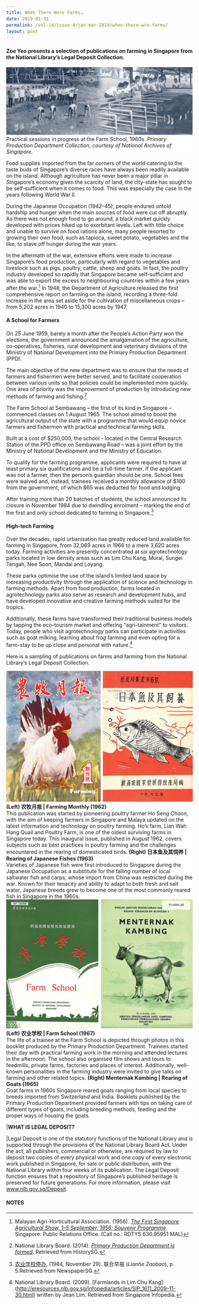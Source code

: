 ```yaml
---
title: When There Were Farms…
date: 2019-01-31
permalink: /vol-14/issue-4/jan-mar-2019/when-there-wre-farms/
layout: post
---
```

#### **Zoe Ye**o presents a selection of publications on farming in Singapore from the National Library’s Legal Deposit Collection.

<img src="/images/Vol-14-issue-4/when-there-were-farms/Farm1.JPG">
<div style="background-color: white;">Practical sessions in progress at the Farm School, 1960s. <i>Primary Production Department Collection, courtesy of National Archives of Singapore.</i></div>

Food supplies imported from the far corners of the world catering to the taste buds of Singapore’s diverse races have always been readily available on the island. Although agriculture has never been a major pillar in Singapore’s economy given the scarcity of land, the city-state has sought to be self-sufficient when it comes to food. This was especially the case in the years following World War II.

During the Japanese Occupation (1942–45), people endured untold hardship and hunger when the main sources of food were cut off abruptly. As there was not enough food to go around, a black market quickly developed with prices hiked up to exorbitant levels. Left with little choice and unable to survive on food rations alone, many people resorted to growing their own food, such as tapioca, sweet potato, vegetables and the like, to stave off hunger during the war years.

In the aftermath of the war, extensive efforts were made to increase Singapore’s food production, particularly with regard to vegetables and livestock such as pigs, poultry, cattle, sheep and goats. In fact, the poultry industry developed so rapidly that Singapore became self-sufficient and was able to export the excess to neighbouring countries within a few years after the war.[^1] In 1948, the Department of Agriculture released the first comprehensive report on farming on the island, recording a three-fold increase in the area set aside for the cultivation of miscellaneous crops – from 5,202 acres in 1940 to 15,300 acres by 1947.

#### **A School for Farmers**

On 25 June 1959, barely a month after the People’s Action Party won the elections, the government announced the amalgamation of the agriculture, co-operatives, fisheries, rural development and veterinary divisions of the Ministry of National Development into the Primary Production Department (PPD).

The main objective of the new department was to ensure that the needs of farmers and fishermen were better served, and to facilitate cooperation between various units so that policies could be implemented more quickly. One area of priority was the improvement of production by introducing new methods of farming and fishing.[^2]

The Farm School at Sembawang – the first of its kind in Singapore – commenced classes on 1 August 1965. The school aimed to boost the agricultural output of the state with a programme that would equip novice farmers and fishermen with practical and technical farming skills.

Built at a cost of $250,000, the school – located in the Central Research Station of the PPD office on Sembawang Road – was a joint effort by the Ministry of National Development and the Ministry of Education.

To qualify for the farming programme, applicants were required to have at least primary six qualifications and be a full-time farmer. If the applicant was not a farmer, then the person’s guardian should be one. School fees were waived and, instead, trainees received a monthly allowance of $100 from the government, of which $65 was deducted for food and lodging.

After training more than 20 batches of students, the school announced its closure in November 1984 due to dwindling enrolment – marking the end of the first and only school dedicated to farming in Singapore.[^3]

#### **High-tech Farming**

Over the decades, rapid urbanisation has greatly reduced land available for farming in Singapore, from 32,069 acres in 1966 to a mere 3,620 acres today. Farming activities are presently concentrated at six agrotechnology parks located in low density areas such as Lim Chu Kang, Murai, Sungei Tengah, Nee Soon, Mandai and Loyang.

These parks optimise the use of the island’s limited land space by increasing productivity through the application of science and technology in farming methods. Apart from food production, farms located in agrotechnology parks also serve as research and development hubs, and have developed innovative and creative farming methods suited for the tropics.

Additionally, these farms have transformed their traditional business models by tapping the eco-tourism market and offering “agri-tainment” to visitors. Today, people who visit agrotechnology parks can participate in activities such as goat milking, learning about frog farming and even opting for a farm-stay to be up close and personal with nature.[^4]

Here is a sampling of publications on farms and farming from the National Library’s Legal Deposit Collection.

<img src="/images/Vol-14-issue-4/when-there-were-farms/Farm2.JPG">
<div style="background-color: white;"><b>(Left) 农牧月报 | Farming Monthly (1962)</b><br>
This publication was started by pioneering poultry farmer Ho Seng Choon, with the aim of keeping farmers in Singapore and Malaya updated on the latest information and technology on poultry farming. Ho’s farm, Lian Wah Hang Quail and Poultry Farm, is one of the oldest surviving farms in Singapore today. This inaugural issue, published in August 1962, covers subjects such as best practices in poultry farming and the challenges encountered in the rearing of domesticated birds.
<b>(Right) 日本鱼及其饲养 | Rearing of Japanese Fishes (1963)</b><br>
Varieties of Japanese fish were first introduced to Singapore during the Japanese Occupation as a substitute for the falling number of local saltwater fish and carps, whose import from China was restricted during the war. Known for their tenacity and ability to adapt to both fresh and salt water, Japanese breeds grew to become one of the most commonly reared fish in Singapore in the 1960s.</div>

<img src="/images/Vol-14-issue-4/when-there-were-farms/Farm3.JPG">
<div style="background-color: white;"><b>(Left) 农业学校 | Farm School (1967)</b><br>
The life of a trainee at the Farm School is depicted through photos in this booklet produced by the Primary Production Department. Trainees started their day with practical farming work in the morning and attended lectures in the afternoon. The school also organised film shows and tours to feedmills, private farms, factories and places of interest. Additionally, well-known personalities in the farming industry were invited to give talks on farming and other related topics.
<b>(Right) Menternak Kambing | Rearing of Goats (1965)</b><br>
Goat farms in 1960s Singapore reared goats ranging from local species to breeds imported from Switzerland and India. Booklets published by the Primary Production Department provided farmers with tips on taking care of different types of goats, including breeding methods, feeding and the proper ways of housing the goats.</div>

|**WHAT IS LEGAL DEPOSIT?**

|Legal Deposit is one of the statutory functions of the National Library and is supported through the provisions of the National Library Board Act. Under the act, all publishers, commercial or otherwise, are required by law to deposit two copies of every physical work and one copy of every electronic work published in Singapore, for sale or public distribution, with the National Library within four weeks of its publication. The Legal Deposit function ensures that a repository of Singapore’s published heritage is preserved for future generations. For more information, please visit www.nlb.gov.sg/Deposit.

#### **NOTES**
[^1]:Malayan Agri-Horticultural Association. (1956). [*The First Singapore Agricultural Show, 1–5 September, 1956; Souvenir Programme*](http://eservice.nlb.gov.sg/item_holding_s.aspx?bid=4980634). Singapore: Public Relations Office. (Call no.: RDTYS 630.95951 MAL) 
[^2]:National Library Board. (2014). [*Primary Production Department is formed*](http://eresources.nlb.gov.sg/history/events/14f36ce1-a54c-4bb3-8993-91c57fee7c50). Retrieved from HistorySG. 
[^3]:[农业学校停办](http://eresources.nlb.gov.sg/newspapers/Digitised/Article/lhzb19841129-1.2.10.15), (1984, November 29). 联合早报 (*Lianhe Zaobao*), p. 5.Retrieved from NewspaperSG.
[^4]:National Library Board. (2009). [Farmlands in Lim Chu Kang] (http://eresources.nlb.gov.sg/infopedia/articles/SIP_1611_2009-11-30.html) written by Jean Lim. Retrieved from Singapore Infopedia. 